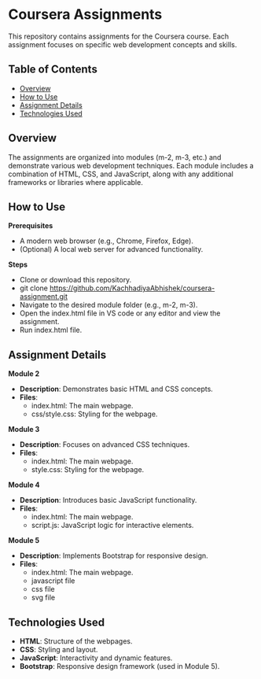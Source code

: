 # Coursera Assignments

This repository contains assignments for the Coursera course. Each assignment focuses on specific web development concepts and skills.

## Table of Contents

- [Overview](https://github.com/KachhadiyaAbhishek/coursera-assignment/blob/master/README.md#overview)
- [How to Use](https://github.com/KachhadiyaAbhishek/coursera-assignment?tab=readme-ov-file#how-to-use)
- [Assignment Details](https://github.com/KachhadiyaAbhishek/coursera-assignment?tab=readme-ov-file#assignment-details)
- [Technologies Used](https://github.com/KachhadiyaAbhishek/coursera-assignment?tab=readme-ov-file#technologies-used)

## Overview

The assignments are organized into modules (m-2, m-3, etc.) and demonstrate various web development techniques. Each module includes a combination of HTML, CSS, and JavaScript, along with any additional frameworks or libraries where applicable.

## How to Use

**Prerequisites**
 - A modern web browser (e.g., Chrome, Firefox, Edge).
 - (Optional) A local web server for advanced functionality.

**Steps**
 - Clone or download this repository.
 - git clone <https://github.com/KachhadiyaAbhishek/coursera-assignment.git>
 - Navigate to the desired module folder (e.g., m-2, m-3).
 - Open the index.html file in VS code or any editor and view the assignment.
 - Run index.html file.

## Assignment Details

**Module 2**
- **Description**: Demonstrates basic HTML and CSS concepts.
- **Files**:
  - index.html: The main webpage.
  - css/style.css: Styling for the webpage.

**Module 3**
- **Description**: Focuses on advanced CSS techniques.
- **Files**:
  - index.html: The main webpage.
  - style.css: Styling for the webpage.

**Module 4**
- **Description**: Introduces basic JavaScript functionality.
- **Files**:
  - index.html: The main webpage.
  - script.js: JavaScript logic for interactive elements.

**Module 5**
- **Description**: Implements Bootstrap for responsive design.
- **Files**:
  - index.html: The main webpage.
  - javascript file
  - css file
  - svg file

## Technologies Used

- **HTML**: Structure of the webpages.
- **CSS**: Styling and layout.
- **JavaScript**: Interactivity and dynamic features.
- **Bootstrap**: Responsive design framework (used in Module 5).


